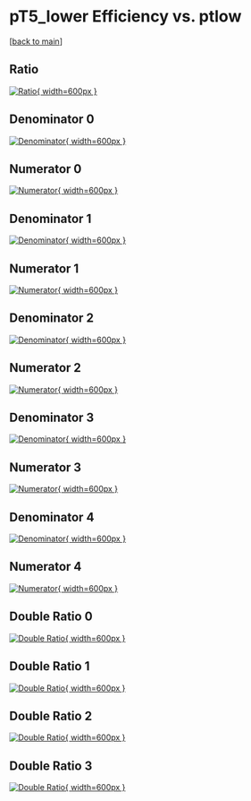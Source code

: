 # pT5_lower Efficiency vs. ptlow

[[back to main](./)]



## Ratio

[![Ratio](../mtv/var/pT5_lower_xtr_11_-1_eff_ptlow.png){ width=600px }](../mtv/var/pT5_lower_xtr_11_-1_eff_ptlow.pdf)

## Denominator 0

[![Denominator](../mtv/den/pT5_lower_xtr_11_-1_eff_ptlow_den0.png){ width=600px }](../mtv/den/pT5_lower_xtr_11_-1_eff_ptlow_den0.pdf)

## Numerator 0

[![Numerator](../mtv/num/pT5_lower_xtr_11_-1_eff_ptlow_num0.png){ width=600px }](../mtv/num/pT5_lower_xtr_11_-1_eff_ptlow_num0.pdf)

## Denominator 1

[![Denominator](../mtv/den/pT5_lower_xtr_11_-1_eff_ptlow_den1.png){ width=600px }](../mtv/den/pT5_lower_xtr_11_-1_eff_ptlow_den1.pdf)

## Numerator 1

[![Numerator](../mtv/num/pT5_lower_xtr_11_-1_eff_ptlow_num1.png){ width=600px }](../mtv/num/pT5_lower_xtr_11_-1_eff_ptlow_num1.pdf)

## Denominator 2

[![Denominator](../mtv/den/pT5_lower_xtr_11_-1_eff_ptlow_den2.png){ width=600px }](../mtv/den/pT5_lower_xtr_11_-1_eff_ptlow_den2.pdf)

## Numerator 2

[![Numerator](../mtv/num/pT5_lower_xtr_11_-1_eff_ptlow_num2.png){ width=600px }](../mtv/num/pT5_lower_xtr_11_-1_eff_ptlow_num2.pdf)

## Denominator 3

[![Denominator](../mtv/den/pT5_lower_xtr_11_-1_eff_ptlow_den3.png){ width=600px }](../mtv/den/pT5_lower_xtr_11_-1_eff_ptlow_den3.pdf)

## Numerator 3

[![Numerator](../mtv/num/pT5_lower_xtr_11_-1_eff_ptlow_num3.png){ width=600px }](../mtv/num/pT5_lower_xtr_11_-1_eff_ptlow_num3.pdf)

## Denominator 4

[![Denominator](../mtv/den/pT5_lower_xtr_11_-1_eff_ptlow_den4.png){ width=600px }](../mtv/den/pT5_lower_xtr_11_-1_eff_ptlow_den4.pdf)

## Numerator 4

[![Numerator](../mtv/num/pT5_lower_xtr_11_-1_eff_ptlow_num4.png){ width=600px }](../mtv/num/pT5_lower_xtr_11_-1_eff_ptlow_num4.pdf)

## Double Ratio 0

[![Double Ratio](../mtv/ratio/pT5_lower_xtr_11_-1_eff_ptlow_ratio0.png){ width=600px }](../mtv/ratio/pT5_lower_xtr_11_-1_eff_ptlow_ratio0.pdf)

## Double Ratio 1

[![Double Ratio](../mtv/ratio/pT5_lower_xtr_11_-1_eff_ptlow_ratio1.png){ width=600px }](../mtv/ratio/pT5_lower_xtr_11_-1_eff_ptlow_ratio1.pdf)

## Double Ratio 2

[![Double Ratio](../mtv/ratio/pT5_lower_xtr_11_-1_eff_ptlow_ratio2.png){ width=600px }](../mtv/ratio/pT5_lower_xtr_11_-1_eff_ptlow_ratio2.pdf)

## Double Ratio 3

[![Double Ratio](../mtv/ratio/pT5_lower_xtr_11_-1_eff_ptlow_ratio3.png){ width=600px }](../mtv/ratio/pT5_lower_xtr_11_-1_eff_ptlow_ratio3.pdf)

